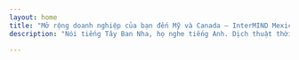 ```yaml
---
layout: home
title: "Mở rộng doanh nghiệp của bạn đến Mỹ và Canada — InterMIND Mexico"
description: "Nói tiếng Tây Ban Nha, họ nghe tiếng Anh. Dịch thuật thời gian thực cho các doanh nghiệp Mexico kết nối với đối tác Bắc Mỹ."

---
```


<HeroSection
  title="Nói **tiếng Tây Ban Nha**. <br>Họ nghe **tiếng Anh**. <br>Chốt được nhiều thỏa thuận hơn."
  text="Kết nối các doanh nghiệp Mexico với đối tác Mỹ và Canada thông qua dịch thuật giọng nói thời gian thực.">
<NavButton buttonLabel="Tìm hiểu thêm" buttonClass="brand" to="/" />
<NavButton buttonLabel="Trợ lý" buttonClass="alt" to="/chat" eventName="chat_assistant" />
</HeroSection>

<br>
<VideoPlayer src="/promo/demo-en-mx.mp4" />